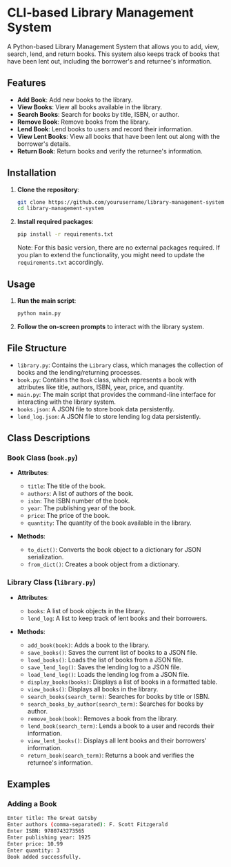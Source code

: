 # CLI-based Library Management System

A Python-based Library Management System that allows you to add, view, search, lend, and return books. This system also keeps track of books that have been lent out, including the borrower's and returnee's information.

## Features

- **Add Book**: Add new books to the library.
- **View Books**: View all books available in the library.
- **Search Books**: Search for books by title, ISBN, or author.
- **Remove Book**: Remove books from the library.
- **Lend Book**: Lend books to users and record their information.
- **View Lent Books**: View all books that have been lent out along with the borrower's details.
- **Return Book**: Return books and verify the returnee's information.

## Installation

1. **Clone the repository**:
    ```sh
    git clone https://github.com/yourusername/library-management-system.git
    cd library-management-system
    ```

2. **Install required packages**:
    ```sh
    pip install -r requirements.txt
    ```

    Note: For this basic version, there are no external packages required. If you plan to extend the functionality, you might need to update the `requirements.txt` accordingly.

## Usage

1. **Run the main script**:
    ```sh
    python main.py
    ```

2. **Follow the on-screen prompts** to interact with the library system.

## File Structure

- `library.py`: Contains the `Library` class, which manages the collection of books and the lending/returning processes.
- `book.py`: Contains the `Book` class, which represents a book with attributes like title, authors, ISBN, year, price, and quantity.
- `main.py`: The main script that provides the command-line interface for interacting with the library system.
- `books.json`: A JSON file to store book data persistently.
- `lend_log.json`: A JSON file to store lending log data persistently.

## Class Descriptions

### Book Class (`book.py`)

- **Attributes**:
    - `title`: The title of the book.
    - `authors`: A list of authors of the book.
    - `isbn`: The ISBN number of the book.
    - `year`: The publishing year of the book.
    - `price`: The price of the book.
    - `quantity`: The quantity of the book available in the library.

- **Methods**:
    - `to_dict()`: Converts the book object to a dictionary for JSON serialization.
    - `from_dict()`: Creates a book object from a dictionary.

### Library Class (`library.py`)

- **Attributes**:
    - `books`: A list of book objects in the library.
    - `lend_log`: A list to keep track of lent books and their borrowers.

- **Methods**:
    - `add_book(book)`: Adds a book to the library.
    - `save_books()`: Saves the current list of books to a JSON file.
    - `load_books()`: Loads the list of books from a JSON file.
    - `save_lend_log()`: Saves the lending log to a JSON file.
    - `load_lend_log()`: Loads the lending log from a JSON file.
    - `display_books(books)`: Displays a list of books in a formatted table.
    - `view_books()`: Displays all books in the library.
    - `search_books(search_term)`: Searches for books by title or ISBN.
    - `search_books_by_author(search_term)`: Searches for books by author.
    - `remove_book(book)`: Removes a book from the library.
    - `lend_book(search_term)`: Lends a book to a user and records their information.
    - `view_lent_books()`: Displays all lent books and their borrowers' information.
    - `return_book(search_term)`: Returns a book and verifies the returnee's information.

## Examples

### Adding a Book

```sh
Enter title: The Great Gatsby
Enter authors (comma-separated): F. Scott Fitzgerald
Enter ISBN: 9780743273565
Enter publishing year: 1925
Enter price: 10.99
Enter quantity: 3
Book added successfully.